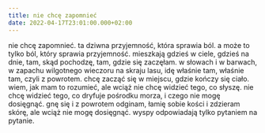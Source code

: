 ```yaml
---
title: nie chcę zapomnieć
date: 2022-04-17T23:01:00.000+02:00
---
```

nie chcę zapomnieć. ta dziwna przyjemność, która sprawia ból. a może to tylko ból, który sprawia przyjemność. mieszkają gdzieś w ciele, gdzieś na dnie, tam, skąd pochodzę, tam, gdzie się zaczęłam. w słowach i w barwach, w zapachu wilgotnego wieczoru na skraju lasu, idę właśnie tam, właśnie tam, czyli z powrotem. chcę zacząć się w miejscu, gdzie kończy się ciało. wiem, jak mam to rozumieć, ale wciąż nie chcę widzieć tego, co słyszę. nie chcę widzieć tego, co dryfuje pośrodku morza, i czego nie mogę dosięgnąć. gnę się i z powrotem odginam, łamię sobie kości i zdzieram skórę, ale wciąż nie mogę dosięgnąć. wyspy odpowiadają tylko pytaniem na pytanie.
